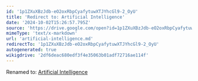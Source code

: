 ```yaml
---
id: '1p1ZXuXBzJdb-eO2oxRbpCyafytuwXTJYhcGl9-2_OyU'
title: 'Redirect to: Artificial Intelligence'
date: '2024-10-02T15:26:57.795Z'
source: 'https://drive.google.com/open?id=1p1ZXuXBzJdb-eO2oxRbpCyafytuwXTJYhcGl9-2_OyU'
mimeType: 'text/x-markdown'
url: 'artificial-intelligence.md'
redirectTo: '1p1ZXuXBzJdb-eO2oxRbpCyafytuwXTJYhcGl9-2_OyU'
autogenerated: true
wikigdrive: '2df6deac680edf3f4e35063b01adf72716ae114f'
---
```

Renamed to: [Artificial Intelligence](artificial-intelligence.md)
